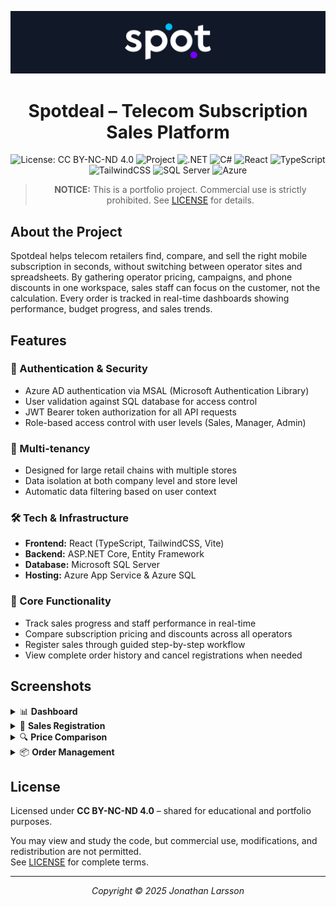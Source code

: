 ![Logo Banner](./docs/logo_banner.png)

<div align="center">

# Spotdeal – Telecom Subscription Sales Platform

![License: CC BY-NC-ND 4.0](https://img.shields.io/badge/License-CC%20BY--NC--ND%204.0-lightgrey.svg)
![Project](https://img.shields.io/badge/Project-Complete-success)
![.NET](https://img.shields.io/badge/.NET-512BD4?logo=dotnet&logoColor=white)
![C#](https://img.shields.io/badge/C%23-239120?logo=c-sharp&logoColor=white)
![React](https://img.shields.io/badge/React-20232A?logo=react&logoColor=61DAFB)
![TypeScript](https://img.shields.io/badge/TypeScript-007ACC?logo=typescript&logoColor=white)
![TailwindCSS](https://img.shields.io/badge/Tailwind_CSS-06B6D4?logo=tailwindcss&logoColor=white)
![SQL Server](https://img.shields.io/badge/SQL_Server-CC2927?logo=microsoft-sql-server&logoColor=white)
![Azure](https://img.shields.io/badge/Azure-0078D4?logo=microsoft-azure&logoColor=white)

> **NOTICE:** This is a portfolio project. Commercial use is strictly prohibited. See [LICENSE](LICENSE) for details.

</div>

## About the Project

Spotdeal helps telecom retailers find, compare, and sell the right mobile subscription in seconds, without switching between operator sites and spreadsheets. By gathering operator pricing, campaigns, and phone discounts in one workspace, sales staff can focus on the customer, not the calculation. Every order is tracked in real-time dashboards showing performance, budget progress, and sales trends.

## Features

### 🔐 Authentication & Security

- Azure AD authentication via MSAL (Microsoft Authentication Library)
- User validation against SQL database for access control
- JWT Bearer token authorization for all API requests
- Role-based access control with user levels (Sales, Manager, Admin)

### 🏢 Multi-tenancy

- Designed for large retail chains with multiple stores
- Data isolation at both company level and store level
- Automatic data filtering based on user context

### 🛠️ Tech & Infrastructure

- **Frontend:** React (TypeScript, TailwindCSS, Vite)
- **Backend:** ASP.NET Core, Entity Framework
- **Database:** Microsoft SQL Server
- **Hosting:** Azure App Service & Azure SQL

### 🚀 Core Functionality

- Track sales progress and staff performance in real-time
- Compare subscription pricing and discounts across all operators
- Register sales through guided step-by-step workflow
- View complete order history and cancel registrations when needed

## Screenshots

<details>
<summary>📊 <b>Dashboard</b></summary>

<br>

### Sales Overview

![Sales Overview](./docs/sales_overview.jpg)

> _Sales progress by operator, daily trends, and recent orders_

---

### Individual Performance Table

![Individual Performance Table](./docs/performance_table.png)

> _Sales staff performance with daily stats and goal progress_

---

</details>

<details>
<summary>📱 <b>Sales Registration</b></summary>

<br>

### Step 1: Select Operator

![Select Operator](./docs/select_operator.png)

> _Choose operator to start sale registration_

---

### Step 2: Select Subscription

![Select Subscription](./docs/select_subscription.png)

> _Select subscription plan and review order summary_

---

### Step 3: Add Phone

![Add Phone](./docs/add_phone.png)

> _Search and select phone model_

---

### Step 4: Choose Phone

![Choose Phone](./docs/choose_phone_color.png)

> _Pick phone color and continue to next step_

---

### Step 5: Add to Cart

![Add to Cart](./docs/add_phone_to_cart.png)

> _Set discount and payment method, then add phone to order_

---

### Step 6: Confirm Sale

![Confirm Sale](./docs/confirm_sale.png)

> _Review order details, copy codes, and register the sale_

---

### Step 7: Sale Confirmation

![Sale Confirmation](./docs/sale_confirmation.png)

> _Order successfully registered with confirmation number_

---

</details>

<details>
<summary>🔍 <b>Price Comparison</b></summary>

<br>

### Pricing Table

![Pricing Table](./docs/pricing_table.png)

> _Quick reference table with subscription prices, discounts, and campaigns_

---

</details>

<details>
<summary>📦 <b>Order Management</b></summary>

<br>

### Order History

![Order History](./docs/order_history.png)

> _All registered orders with details and option to cancel_

---

### Cancel Order

![Cancel Order](./docs/cancel_order.png)

> _Select subscriptions to cancel, provide reason, and confirm cancellation_

---

</details>

## License

Licensed under **CC BY-NC-ND 4.0** – shared for educational and portfolio purposes.

You may view and study the code, but commercial use, modifications, and redistribution are not permitted. <br/> See [LICENSE](LICENSE) for complete terms.

---

<div align="center">

_Copyright © 2025 Jonathan Larsson_

</div>
